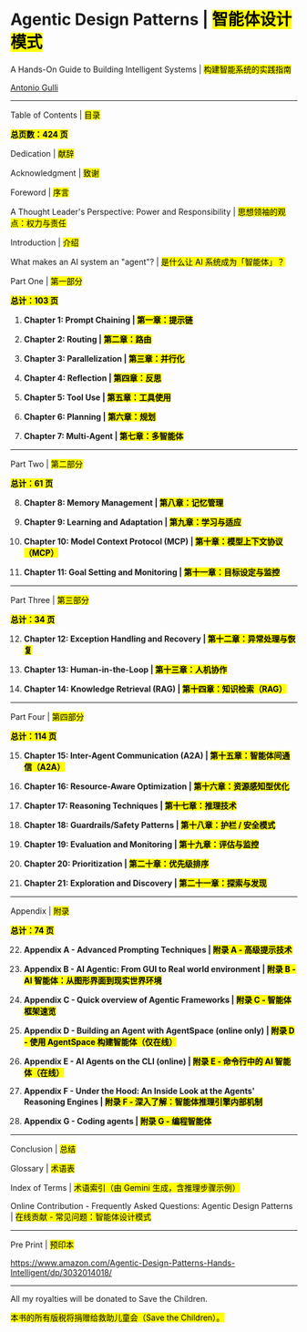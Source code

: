 # Agentic Design Patterns | <mark>智能体设计模式</mark>

A Hands-On Guide to Building Intelligent Systems | <mark>构建智能系统的实践指南</mark>

[Antonio Gulli](https://www.linkedin.com/in/searchguy/)

---

Table of Contents | <mark>目录</mark>

<mark><strong>总页数：424 页</strong></mark>

Dedication | <mark>献辞</mark>

Acknowledgment | <mark>致谢</mark>

Foreword | <mark>序言</mark>

A Thought Leader's Perspective: Power and Responsibility | <mark>思想领袖的观点：权力与责任</mark>

Introduction | <mark>介绍</mark>

What makes an AI system an "agent"? | <mark>是什么让 AI 系统成为「智能体」？</mark>

Part One | <mark>第一部分</mark>

**<mark>总计：103 页</mark>**

1. **Chapter 1: Prompt Chaining | <mark>第一章：提示链</mark>**  

2. **Chapter 2: Routing | <mark>第二章：路由</mark>**  

3. **Chapter 3: Parallelization | <mark>第三章：并行化</mark>**  

4. **Chapter 4: Reflection | <mark>第四章：反思</mark>**  

5. **Chapter 5: Tool Use | <mark>第五章：工具使用</mark>**  

6. **Chapter 6: Planning | <mark>第六章：规划</mark>**  

7. **Chapter 7: Multi-Agent | <mark>第七章：多智能体</mark>**  

---

Part Two | <mark>第二部分</mark>

**<mark>总计：61 页</mark>**

8. **Chapter 8: Memory Management | <mark>第八章：记忆管理</mark>**  

9. **Chapter 9: Learning and Adaptation | <mark>第九章：学习与适应</mark>**  

10. **Chapter 10: Model Context Protocol (MCP) | <mark>第十章：模型上下文协议（MCP）</mark>**  

11. **Chapter 11: Goal Setting and Monitoring | <mark>第十一章：目标设定与监控</mark>**  

---

Part Three | <mark>第三部分</mark>

**<mark>总计：34 页</mark>**

12. **Chapter 12: Exception Handling and Recovery | <mark>第十二章：异常处理与恢复</mark>**  

13. **Chapter 13: Human-in-the-Loop | <mark>第十三章：人机协作</mark>**  

14. **Chapter 14: Knowledge Retrieval (RAG) | <mark>第十四章：知识检索（RAG）</mark>**  

---

Part Four | <mark>第四部分</mark>

**<mark>总计：114 页</mark>**

15. **Chapter 15: Inter-Agent Communication (A2A) | <mark>第十五章：智能体间通信（A2A）</mark>**  

16. **Chapter 16: Resource-Aware Optimization | <mark>第十六章：资源感知型优化</mark>**  

17. **Chapter 17: Reasoning Techniques | <mark>第十七章：推理技术</mark>**  

18. **Chapter 18: Guardrails/Safety Patterns | <mark>第十八章：护栏 / 安全模式</mark>**  

19. **Chapter 19: Evaluation and Monitoring | <mark>第十九章：评估与监控</mark>**  

20. **Chapter 20: Prioritization | <mark>第二十章：优先级排序</mark>**  

21. **Chapter 21: Exploration and Discovery | <mark>第二十一章：探索与发现</mark>**  

---

Appendix | <mark>附录</mark>

**<mark>总计：74 页</mark>**

22. **Appendix A - Advanced Prompting Techniques | <mark>附录 A - 高级提示技术</mark>**  

23. **Appendix B - AI Agentic: From GUI to Real world environment | <mark>附录 B - AI 智能体：从图形界面到现实世界环境</mark>**  

24. **Appendix C - Quick overview of Agentic Frameworks | <mark>附录 C - 智能体框架速览</mark>**  

25. **Appendix D - Building an Agent with AgentSpace (online only) | <mark>附录 D - 使用 AgentSpace 构建智能体（仅在线）</mark>**  

26. **Appendix E - AI Agents on the CLI (online) | <mark>附录 E - 命令行中的 AI 智能体（在线）</mark>**  

27. **Appendix F - Under the Hood: An Inside Look at the Agents' Reasoning Engines | <mark>附录 F - 深入了解：智能体推理引擎内部机制</mark>**  

28. **Appendix G - Coding agents | <mark>附录 G - 编程智能体</mark>**  

---

Conclusion | <mark>总结</mark>

Glossary | <mark>术语表</mark>

Index of Terms | <mark>术语索引（由 Gemini 生成，含推理步骤示例）</mark>

Online Contribution - Frequently Asked Questions: Agentic Design Patterns | <mark>在线贡献 - 常见问题：智能体设计模式</mark>

---

Pre Print | <mark>预印本</mark>

https://www.amazon.com/Agentic-Design-Patterns-Hands-Intelligent/dp/3032014018/

---

All my royalties will be donated to Save the Children.

<mark>本书的所有版税将捐赠给救助儿童会（Save the Children）。</mark>
